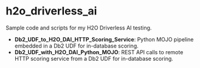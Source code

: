 # h2o_driverless_ai
Sample code and scripts for my H2O Driverless AI testing.

- **Db2_UDF_to_H2O_DAI_HTTP_Scoring_Service**: Python MOJO pipeline embedded in a Db2 UDF for in-database scoring.
- **Db2_UDF_with_H2O_DAI_Python_MOJO**: REST API calls to remote HTTP scoring service from a Db2 UDF for in-database scoring.
